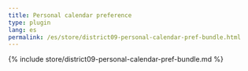 ```yaml
---
title: Personal calendar preference
type: plugin
lang: es
permalink: /es/store/district09-personal-calendar-pref-bundle.html
---
```


{% include store/district09-personal-calendar-pref-bundle.md %}
